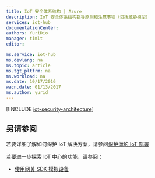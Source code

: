```yaml
---
title: IoT 安全体系结构 | Azure
description: IoT 安全体系结构指导原则和注意事项（包括威胁模型）
services: iot-hub
documentationCenter: 
authors: YuriDio
manager: timlt
editor: 

ms.service: iot-hub
ms.devlang: na
ms.topic: article
ms.tgt_pltfrm: na
ms.workload: na
ms.date: 10/17/2016
wacn.date: 01/13/2017
ms.author: yurid
---
```


[!INCLUDE [iot-security-architecture](../../includes/iot-security-architecture.md)]

## 另请参阅

若要详细了解如何保护 IoT 解决方案，请参阅[保护你的 IoT 部署][lnk-security-deployment]

若要进一步探索 IoT 中心的功能，请参阅：

- [使用网关 SDK 模拟设备][lnk-gateway]

[lnk-security-deployment]: ./iot-hub-security-deployment.md

[lnk-gateway]: ./iot-hub-linux-gateway-sdk-simulated-device.md

<!---HONumber=Mooncake_0109_2017-->
<!--Update_Description:update wording-->